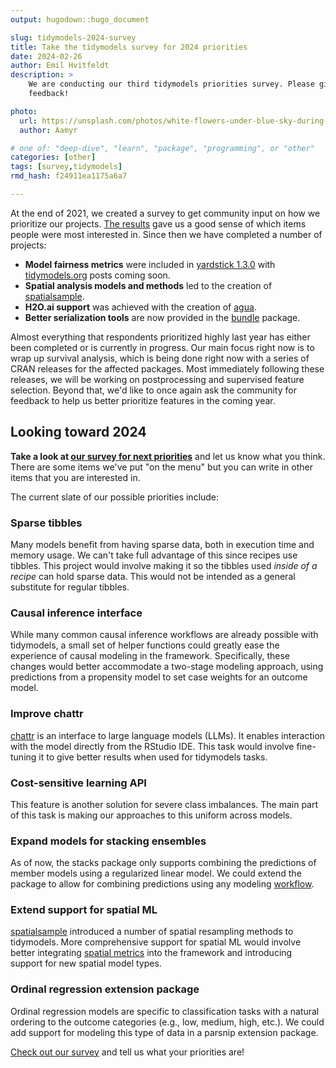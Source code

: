 ```yaml
---
output: hugodown::hugo_document

slug: tidymodels-2024-survey
title: Take the tidymodels survey for 2024 priorities
date: 2024-02-26
author: Emil Hvitfeldt
description: >
    We are conducting our third tidymodels priorities survey. Please give us your
    feedback!

photo:
  url: https://unsplash.com/photos/white-flowers-under-blue-sky-during-daytime-peN6l68AWaw
  author: Aamyr

# one of: "deep-dive", "learn", "package", "programming", or "other"
categories: [other] 
tags: [survey,tidymodels]
rmd_hash: f24911ea1175a6a7

---
```


<!--
TODO:
* [x] Look over / edit the post's title in the yaml
* [x] Edit (or delete) the description; note this appears in the Twitter card
* [x] Pick category and tags (see existing with [`hugodown::tidy_show_meta()`](https://rdrr.io/pkg/hugodown/man/use_tidy_post.html))
* [x] Find photo & update yaml metadata
* [x] Create `thumbnail-sq.jpg`; height and width should be equal
* [x] Create `thumbnail-wd.jpg`; width should be >5x height
* [x] [`hugodown::use_tidy_thumbnails()`](https://rdrr.io/pkg/hugodown/man/use_tidy_post.html)
* [x] Add intro sentence, e.g. the standard tagline for the package
* [x] [`usethis::use_tidy_thanks()`](https://usethis.r-lib.org/reference/use_tidy_thanks.html)
-->

At the end of 2021, we created a survey to get community input on how we prioritize our projects. [The results](https://colorado.posit.co/rsc/tidymodels-priorities-2022/) gave us a good sense of which items people were most interested in. Since then we have completed a number of projects:

-   **Model fairness metrics** were included in [yardstick 1.3.0](https://yardstick.tidymodels.org/news/index.html#yardstick-130) with [tidymodels.org](https://www.tidymodels.org/) posts coming soon.
-   **Spatial analysis models and methods** led to the creation of [spatialsample](https://spatialsample.tidymodels.org/).
-   **H2O.ai support** was achieved with the creation of [agua](https://agua.tidymodels.org/).
-   **Better serialization tools** are now provided in the [bundle](https://github.com/rstudio/bundle) package.

Almost everything that respondents prioritized highly last year has either been completed or is currently in progress. Our main focus right now is to wrap up survival analysis, which is being done right now with a series of CRAN releases for the affected packages. Most immediately following these releases, we will be working on postprocessing and supervised feature selection. Beyond that, we'd like to once again ask the community for feedback to help us better prioritize features in the coming year.

## Looking toward 2024

**Take a look at [our survey for next priorities](TODO%20ADD%20LINK%20HERE)** and let us know what you think. There are some items we've put "on the menu" but you can write in other items that you are interested in.

The current slate of our possible priorities include:

### Sparse tibbles

Many models benefit from having sparse data, both in execution time and memory usage. We can't take full advantage of this since recipes use tibbles. This project would involve making it so the tibbles used *inside of a recipe* can hold sparse data. This would not be intended as a general substitute for regular tibbles.

### Causal inference interface

While many common causal inference workflows are already possible with tidymodels, a small set of helper functions could greatly ease the experience of causal modeling in the framework. Specifically, these changes would better accommodate a two-stage modeling approach, using predictions from a propensity model to set case weights for an outcome model.

### Improve chattr

[chattr](https://github.com/mlverse/chattr) is an interface to large language models (LLMs). It enables interaction with the model directly from the RStudio IDE. This task would involve fine-tuning it to give better results when used for tidymodels tasks.

### Cost-sensitive learning API

This feature is another solution for severe class imbalances. The main part of this task is making our approaches to this uniform across models.

### Expand models for stacking ensembles

As of now, the stacks package only supports combining the predictions of member models using a regularized linear model. We could extend the package to allow for combining predictions using any modeling [workflow](https://workflows.tidymodels.org).

### Extend support for spatial ML

[spatialsample](https://spatialsample.tidymodels.org/) introduced a number of spatial resampling methods to tidymodels. More comprehensive support for spatial ML would involve better integrating [spatial metrics](https://www.mm218.dev/posts/2022-08-11-waywiser-010-is-now-on-cran/) into the framework and introducing support for new spatial model types.

### Ordinal regression extension package

Ordinal regression models are specific to classification tasks with a natural ordering to the outcome categories (e.g., low, medium, high, etc.). We could add support for modeling this type of data in a parsnip extension package.

[Check out our survey](TODO%20ADD%20LINK%20HERE) and tell us what your priorities are!


